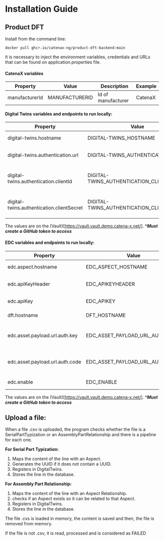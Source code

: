 # Installation Guide
## Product DFT
Install from the command line:

`docker pull ghcr.io/catenax-ng/product-dft-backend:main`


It is necessary to inject the environment variables, credentials and URLs that can be found on application.properties file.
#### CatenaX variables
| Property       | Value          | Description        | Example |
|----------------|----------------|--------------------|---------|
| manufacturerId | MANUFACTURERID | Id of manufacturer | CatenaX |


#### Digital Twins variables and endpoints to run locally:
| Property                                  | Value                                     | Description                                    | Example                          |
|-------------------------------------------|-------------------------------------------|------------------------------------------------|----------------------------------|
| digital-twins.hostname                    | DIGITAL-TWINS_HOSTNAME                    | hostname for Digital Twins                     | https://                         |
| digital-twins.authentication.url          | DIGITAL-TWINS_AUTHENTICATION_URL          | authentication url for Digital Twins           | https://                         |
| digital-twins.authentication.clientId     | DIGITAL-TWINS_AUTHENTICATION_CLIENTID     | client ID authentication for Digital Twins     | sa-cl6-cx-4                      |
| digital-twins.authentication.clientSecret | DIGITAL-TWINS_AUTHENTICATION_CLIENTSECRET | client secret authentication for Digital Twins | VrL8uSG5Tn3NrFiY39vs0klTmlvsRRmo |

The values are on the (Vault)[https://vault.vault.demo.catena-x.net/].
*<i><b>Must create a GitHub token to access</b></i>

#### EDC variables and endpoints to run locally:
| Property                        | Value                           | Description                                   | EXAMPLE      |
|---------------------------------|---------------------------------|-----------------------------------------------|--------------|
| edc.aspect.hostname             | EDC_ASPECT_HOSTNAME             | hostname for aspect edc                       | https://     |
| edc.apiKeyHeader                | EDC_APIKEYHEADER                | API KEY header for edc                        |              |
| edc.apiKey                      | EDC_APIKEY                      | API KEY for edc                               | apiKey       |
| dft.hostname                    | DFT_HOSTNAME                    | hostname for DFT                              | apiValue     |
| edc.asset.payload.url.auth.key  | EDC_ASSET_PAYLOAD_URL_AUTH_KEY  | url authentication key for edc asset payload  | someKey      |
| edc.asset.payload.url.auth.code | EDC_ASSET_PAYLOAD_URL_AUTH_CODE | url authentication code for edc asset payload | someCode     |
| edc.enable                      | EDC_ENABLE                      | enable / disable edc                          | true / false |

The values are on the (Vault)[https://vault.vault.demo.catena-x.net/].
*<i><b>Must create a GitHub token to access</b></i> 

## Upload a file:
When a file .csv is uploaded, the program checks whether the file is a SerialPartTypization or an AssemblyPartRelationship and there is a pipeline for each one.

<b>For Serial Part Typization:</b>

1. Maps the content of the line with an Aspect.
2. Generates the UUID if it does not contain a UUID.
3. Registers in DigitalTwins.
4. Stores the line in the database.

<b>For Assembly Part Relationship:</b>

1. Maps the content of the line with an Aspect Relationship.
2. checks if an Aspect exists so it can be related to that Aspect.
3. Registers in DigitalTwins.
4. Stores the line in the database.

The file .cvs is loaded in memory, the content is saved and then, the file is removed from memory.


If the file is not .csv, it is read, processed and is considered as FAILED



